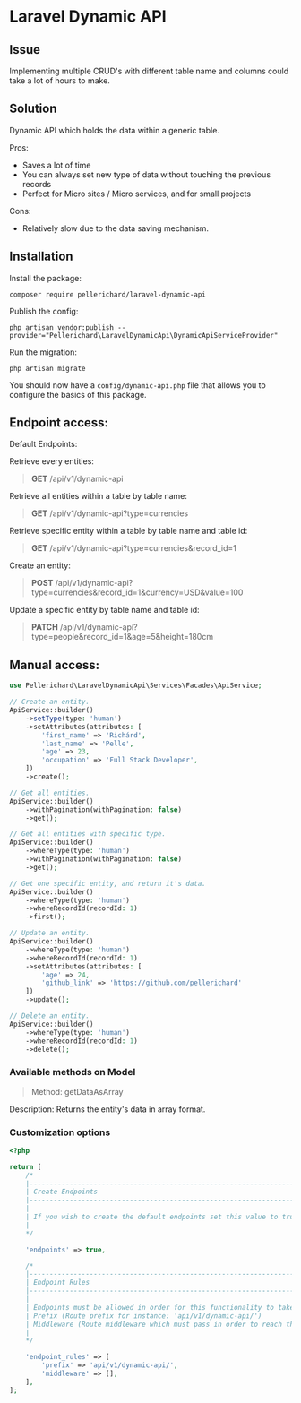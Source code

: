 # **Laravel Dynamic API**


## Issue
Implementing multiple CRUD's with different table name and columns could take a lot of hours to make.

## Solution
Dynamic API which holds the data within a generic table.

Pros:
- Saves a lot of time
- You can always set new type of data without touching the previous records
- Perfect for Micro sites / Micro services, and for small projects

Cons:
- Relatively slow due to the data saving mechanism.

## Installation

Install the package:

`composer require pellerichard/laravel-dynamic-api`

Publish the config:

`php artisan vendor:publish --provider="Pellerichard\LaravelDynamicApi\DynamicApiServiceProvider"`

Run the migration:

`php artisan migrate`

You should now have a `config/dynamic-api.php` file that allows you to configure the basics of this package.

## Endpoint access:

Default Endpoints:

Retrieve every entities:
> **GET** /api/v1/dynamic-api

Retrieve all entities within a table by table name:
> **GET** /api/v1/dynamic-api?type=currencies

Retrieve specific entity within a table by table name and table id:
> **GET** /api/v1/dynamic-api?type=currencies&record_id=1

Create an entity:
> **POST** /api/v1/dynamic-api?type=currencies&record_id=1&currency=USD&value=100

Update a specific entity by table name and table id:
> **PATCH** /api/v1/dynamic-api?type=people&record_id=1&age=5&height=180cm

## Manual access:

```php
use Pellerichard\LaravelDynamicApi\Services\Facades\ApiService;

// Create an entity.
ApiService::builder()
    ->setType(type: 'human')
    ->setAttributes(attributes: [
        'first_name' => 'Richárd',
        'last_name' => 'Pelle',
        'age' => 23,
        'occupation' => 'Full Stack Developer',
    ])
    ->create();

// Get all entities.
ApiService::builder()
    ->withPagination(withPagination: false)
    ->get();

// Get all entities with specific type.
ApiService::builder()
    ->whereType(type: 'human')
    ->withPagination(withPagination: false)
    ->get();

// Get one specific entity, and return it's data.
ApiService::builder()
    ->whereType(type: 'human')
    ->whereRecordId(recordId: 1)
    ->first();

// Update an entity.
ApiService::builder()
    ->whereType(type: 'human')
    ->whereRecordId(recordId: 1)
    ->setAttributes(attributes: [
        'age' => 24,
        'github_link' => 'https://github.com/pellerichard'
    ])
    ->update();

// Delete an entity.
ApiService::builder()
    ->whereType(type: 'human')
    ->whereRecordId(recordId: 1)
    ->delete();
```
### Available methods on Model
> Method: getDataAsArray
>
Description: Returns the entity's data in array format.
### Customization options

```php
<?php

return [
    /*
    |--------------------------------------------------------------------------
    | Create Endpoints
    |--------------------------------------------------------------------------
    |
    | If you wish to create the default endpoints set this value to true.
    |
    */

    'endpoints' => true,

    /*
    |--------------------------------------------------------------------------
    | Endpoint Rules
    |--------------------------------------------------------------------------
    |
    | Endpoints must be allowed in order for this functionality to take event.
    | Prefix (Route prefix for instance: 'api/v1/dynamic-api/')
    | Middleware (Route middleware which must pass in order to reach the endpoints, common example: ['api', 'web'])
    |
    */

    'endpoint_rules' => [
        'prefix' => 'api/v1/dynamic-api/',
        'middleware' => [],
    ],
];
```
